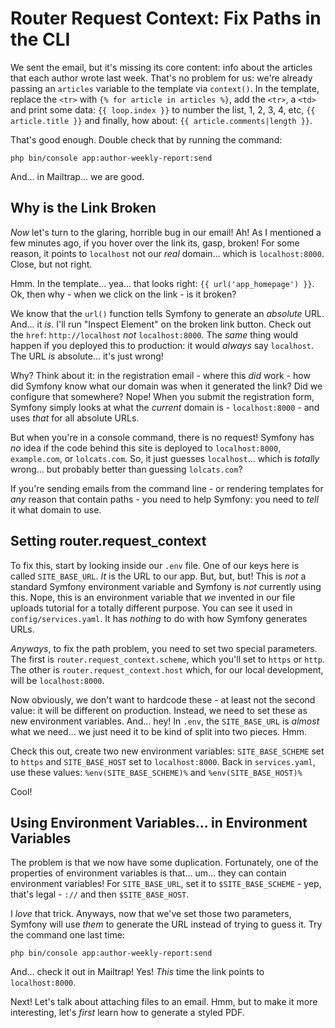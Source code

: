 # Router Request Context: Fix Paths in the CLI

We sent the email, but it's missing its core content: info about the articles
that each author wrote last week. That's no problem for us: we're already passing
an `articles` variable to the template via `context()`. In the template, replace
the `<tr>` with `{% for article in articles %}`, add the `<tr>`, a `<td>` and
print some data: `{{ loop.index }}` to number the list, 1, 2, 3, 4, etc,
`{{ article.title }}` and finally, how about: `{{ article.comments|length }}`.

That's good enough. Double check that by running the command:

```terminal-silent
php bin/console app:author-weekly-report:send
```

And... in Mailtrap... we are good.

## Why is the Link Broken

*Now* let's turn to the glaring, horrible bug in our email! Ah! As I mentioned a
few minutes ago, if you hover over the link its, gasp, broken! For some reason,
it points to `localhost` not our *real* domain... which is `localhost:8000`. Close,
but not right.

Hmm. In the template... yea... that looks right: `{{ url('app_homepage') }}`.
Ok, then why - when we click on the link - is it broken?

We know that the `url()` function tells Symfony to generate an *absolute* URL.
And... it *is*. I'll run "Inspect Element" on the broken link button. Check out
the `href`: `http://localhost` *not* `localhost:8000`. The *same* thing would
happen if you deployed this to production: it would *always* say `localhost`.
The URL *is* absolute... it's just wrong!

Why? Think about it: in the registration email - where this *did* work - how did
Symfony know what our domain was when it generated the link? Did we configure that
somewhere? Nope! When you submit the registration form, Symfony simply looks at
what the *current* domain is - `localhost:8000` - and uses *that* for all absolute
URLs.

But when you're in a console command, there is no request! Symfony has *no* idea
if the code behind this site is deployed to `localhost:8000`, `example.com`,
or `lolcats.com`. So, it just guesses `localhost`... which is *totally* wrong...
but probably better than guessing `lolcats.com`?

If you're sending emails from the command line - or rendering templates for *any*
reason that contain paths - you need to help Symfony: you need to *tell* it
what domain to use.

## Setting router.request_context

To fix this, start by looking inside our `.env` file. One of our keys here is called
`SITE_BASE_URL`. *It* is the URL to our app. But, but, but! This is *not* a standard
Symfony environment variable and Symfony is *not* currently using this. Nope, this
is an environment variable that *we* invented in our file uploads tutorial for a
totally different purpose. You can see it used in `config/services.yaml`. It has
*nothing* to do with how Symfony generates URLs.

*Anyways*, to fix the path problem, you need to set two special parameters. The
first is `router.request_context.scheme`, which you'll set to `https` or `http`.
The other is `router.request_context.host` which, for our local development, will
be `localhost:8000`.

Now obviously, we don't want to hardcode these - at least not the second value:
it will be different on production. Instead, we need to set these as new
environment variables. And... hey! In `.env`, the `SITE_BASE_URL` is *almost*
what we need... we just need it to be kind of split into two pieces. Hmm.

Check this out, create two new environment variables: `SITE_BASE_SCHEME` set to
`https` and `SITE_BASE_HOST` set to `localhost:8000`. Back in `services.yaml`,
use these values: `%env(SITE_BASE_SCHEME)%` and `%env(SITE_BASE_HOST)%`

Cool!

## Using Environment Variables... in Environment Variables

The problem is that we now have some duplication. Fortunately, one of the
properties of environment variables is that... um... they can contain environment
variables! For `SITE_BASE_URL`, set it to `$SITE_BASE_SCHEME` - yep, that's legal -
`://` and then `$SITE_BASE_HOST`.

I *love* that trick. Anyways, now that we've set those two parameters, Symfony
will use *them* to generate the URL instead of trying to guess it. Try the command
one last time:

```terminal-silent
php bin/console app:author-weekly-report:send
```

And... check it out in Mailtrap! Yes! *This* time the link points to
`localhost:8000`.

Next! Let's talk about attaching files to an email. Hmm, but to make it more
interesting, let's *first* learn how to generate a styled PDF.
